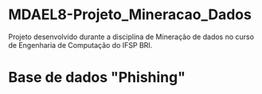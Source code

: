 # MDAEL8-Projeto_Mineracao_Dados
 Projeto desenvolvido durante a disciplina de Mineração de dados no curso de Engenharia de Computação do IFSP BRI.

# Base de dados "Phishing"
